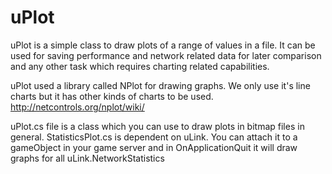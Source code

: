 uPlot
=====

uPlot is a simple class to draw plots of a range of values in a file. It can be used for saving performance and network related data for later comparison and any other task which requires charting related capabilities.

uPlot used a library called NPlot for drawing graphs. We only use it's line charts but it has other kinds of charts to be used. 
http://netcontrols.org/nplot/wiki/


uPlot.cs file is a class which you can use to draw plots in bitmap files in general.
StatisticsPlot.cs is dependent on uLink. You can attach it to a gameObject in your game server and in OnApplicationQuit it will draw graphs for all uLink.NetworkStatistics
